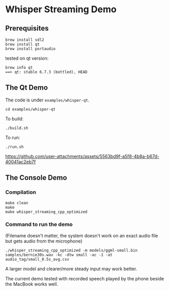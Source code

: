 # Whisper Streaming Demo

## Prerequisites
```
brew install sdl2
brew install qt
brew install portaudio
```

tested on qt version: 
```
brew info qt
==> qt: stable 6.7.3 (bottled), HEAD
```

## The Qt Demo

The code is under `examples/whisper-qt`.

```
cd examples/whisper-qt
```

To build:
```
./build.sh
```

To run:
```
./run.sh
```


https://github.com/user-attachments/assets/5563bd9f-a5f8-4b8a-b67d-40041ac2eb7f




## The Console Demo

### Compilation
```
make clean
make
make whisper_streaming_cpp_optimized
```

### Command to run the demo
(Filename doesn't matter, the system doesn't work on an exact audio file but gets audio from the microphone)

```
./whisper_streaming_cpp_optimized -m models/ggml-small.bin samples/bernie30s.wav -kc -dtw small -ac -1 -at audio_tag/small_0.5s_avg.csv
```

A larger model and clearer/more steady input may work better.

The current demo tested with recorded speech played by the phone beside the MacBook works well.
